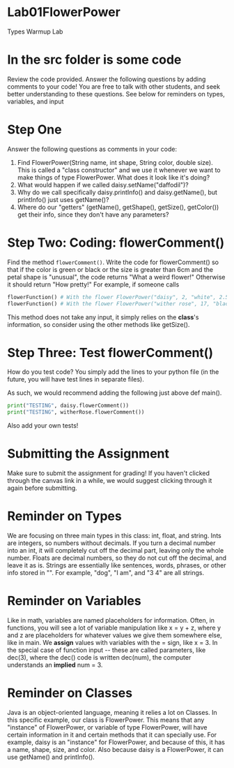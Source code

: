 # Lab01FlowerPower
Types Warmup Lab

# In the src folder is some code
Review the code provided. Answer the following questions by adding comments to your code! You are free to talk with other students, and seek better understanding to these questions. See below for reminders on types, variables, and input

# Step One
Answer the following questions as comments in your code:
1. Find FlowerPower(String name, int shape, String color, double size). This is called a "class constructor" and we use it whenever we want to make things of type FlowerPower. What does it look like it's doing?
2. What would happen if we called daisy.setName("daffodil")?
3. Why do we call specifically daisy.printInfo() and daisy.getName(), but printInfo() just uses getName()?
4. Where do our "getters" (getName(), getShape(), getSize(), getColor()) get their info, since they don't have any parameters?

# Step Two: Coding: flowerComment()
Find the method `flowerComment()`.
Write the code for flowerComment() so that if the color is green or black or the size is greater than 6cm and the petal shape is "unusual", the code returns "What a weird flower!" Otherwise it should return "How pretty!"
For example, if someone calls
```python
flowerFunction() # With the flower FlowerPower("daisy", 2, "white", 2.5), it returns "How pretty!"
flowerFunction() # With the flower FlowerPower("wither rose", 17, "black", 6.52) it returns "What a weird flower!"
```
This method does not take any input, it simply relies on the **class**'s information, so consider using the other methods like getSize().

# Step Three: Test flowerComment()
How do you test code? You simply add the lines to your python file (in the future, you will have test lines in separate files).

As such, we would recommend adding the following just above def main().

```python
print("TESTING", daisy.flowerComment())
print("TESTING", witherRose.flowerComment())
```
Also add your own tests!

# Submitting the Assignment
Make sure to submit the assignment for grading! If you haven't clicked through the canvas link in a while, we would suggest clicking through it again before submitting.

# Reminder on Types
We are focusing on three main types in this class: int, float, and string. Ints are integers, so numbers without decimals. If you turn a decimal number into an int, it will completely cut off the decimal part, leaving only the whole number. Floats are decimal numbers, so they do not cut off the decimal, and leave it as is. Strings are essentially like sentences, words, phrases, or other info stored in "". For example, "dog", "I am", and "3 4" are all strings. 

# Reminder on Variables
Like in math, variables are named placeholders for information. Often, in functions, you will see a lot of variable manipulation like x = y + z, where y and z are placeholders for whatever values we give them somewhere else, like in main. We **assign** values with variables with the = sign, like x = 3. In the special case of function input -- these are called parameters, like dec(3), where the dec() code is written dec(num), the computer understands an **implied** num = 3.

# Reminder on Classes
Java is an object-oriented language, meaning it relies a lot on Classes. In this specific example, our class is FlowerPower. This means that any "instance" of FlowerPower, or variable of type FlowerPower, will have certain information in it and certain methods that it can specially use. For example, daisy is an "instance" for FlowerPower, and because of this, it has a name, shape, size, and color. Also because daisy is a FlowerPower, it can use getName() and printInfo().

